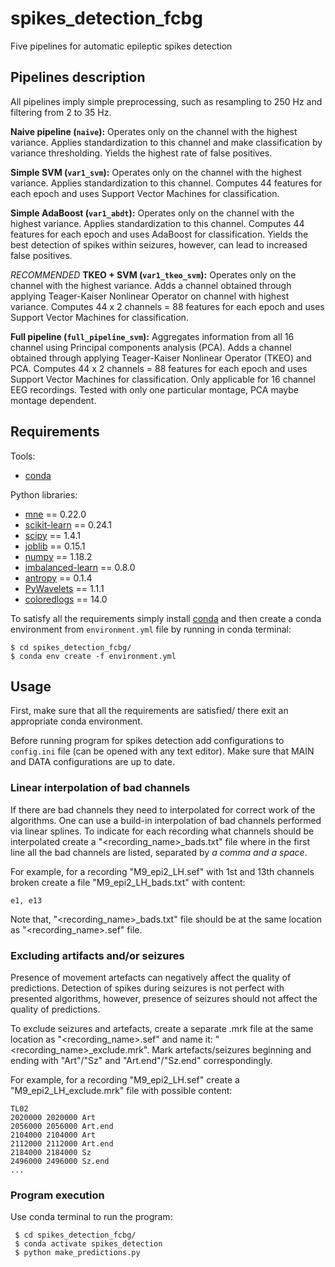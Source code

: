 # spikes_detection_fcbg
Five pipelines for automatic epileptic spikes detection

## Pipelines description

All pipelines imply simple preprocessing, such as resampling to 250 Hz and filtering from 2 to 35 Hz.

**Naive pipeline (`naive`):**
Operates only on the channel with the highest variance. Applies standardization to this channel and make classification by variance thresholding.
Yields the highest rate of false positives.

**Simple SVM (`var1_svm`):**
Operates only on the channel with the highest variance. Applies standardization to this channel.
Computes 44 features for each epoch and uses Support Vector Machines for classification.

**Simple AdaBoost (`var1_abdt`):**
Operates only on the channel with the highest variance. Applies standardization to this channel.
Computes 44 features for each epoch and uses AdaBoost for classification.
Yields the best detection of spikes within seizures, however, can lead to increased false positives.

_RECOMMENDED_ **TKEO + SVM (`var1_tkeo_svm`):**
Operates only on the channel with the highest variance. Adds a channel obtained through applying Teager-Kaiser Nonlinear Operator on channel with highest variance. 
Computes 44 x 2 channels = 88 features for each epoch and uses Support Vector Machines for classification.

**Full pipeline (`full_pipeline_svm`):**
Aggregates information from all 16 channel using Principal components analysis (PCA). Adds a channel obtained through applying Teager-Kaiser Nonlinear Operator (TKEO) and PCA. 
Computes 44 x 2 channels = 88 features for each epoch and uses Support Vector Machines for classification.
Only applicable for 16 channel EEG recordings. Tested with only one particular montage, PCA maybe montage dependent.


## Requirements

Tools:
- [conda](https://docs.conda.io/projects/conda/en/latest/user-guide/install/windows.html "Conda installation")

Python libraries:
- [mne](https://mne.tools/stable/install/mne_python.html "MNE") == 0.22.0
- [scikit-learn](https://scikit-learn.org/stable/install.html "Sklearn") == 0.24.1
- [scipy](https://www.scipy.org/install.html "SciPy") == 1.4.1
- [joblib](https://joblib.readthedocs.io/en/latest/installing.html "Joblib") == 0.15.1
- [numpy](https://numpy.org/install/ "NumPy") == 1.18.2
- [imbalanced-learn](https://pypi.org/project/imbalanced-learn/ "Imblearn") == 0.8.0
- [antropy](https://github.com/raphaelvallat/antropy "Antropy") == 0.1.4
- [PyWavelets](https://github.com/PyWavelets/pywt "PyWavelets") == 1.1.1
- [coloredlogs](https://pypi.org/project/coloredlogs/#installation "Colorlogs") == 14.0

[comment]: <> (- pandas == 1.0.3)
To satisfy all the requirements simply install [conda](https://docs.conda.io/projects/conda/en/latest/user-guide/install/windows.html "Conda installation")
and then create a conda environment from `environment.yml` file by running in conda terminal:

```
$ cd spikes_detection_fcbg/
$ conda env create -f environment.yml
```

[comment]: <> (An environment with a name `spikes_detection` will be created.)

[comment]: <> (To activate the environment in future run:)

[comment]: <> (```)

[comment]: <> ($ conda activate spikes_detection)

[comment]: <> (```)


## Usage

First, make sure that all the requirements are satisfied/ there exit an appropriate conda environment.

Before running program for spikes detection add configurations to `config.ini` file (can be opened with any text editor).
Make sure that MAIN and DATA configurations are up to date.

### Linear interpolation of bad channels

If there are bad channels they need to interpolated for correct work of the algorithms. One can use a build-in 
interpolation of bad channels performed via linear splines. To indicate for each recording what channels should be interpolated
create a "<recording_name>_bads.txt" file where in the first line all the bad channels are listed, separated by 
*a comma and a space*.

For example, for a recording "M9_epi2_LH.sef" with 1st and 13th channels broken create a file "M9_epi2_LH_bads.txt" with content:

```text
e1, e13

```

Note that, "<recording_name>_bads.txt" file should be at the same location as "<recording_name>.sef" file.

### Excluding artifacts and/or seizures

Presence of movement artefacts can negatively affect the quality of predictions. Detection of spikes during seizures is
not perfect with presented algorithms, however, presence of seizures should not affect the quality of predictions.

To exclude seizures and artefacts, create a separate .mrk file at the same location as "<recording_name>.sef" and name it:
"<recording_name>_exclude.mrk". Mark artefacts/seizures beginning and ending with "Art"/"Sz" and "Art.end"/"Sz.end" 
correspondingly.

For example, for a recording "M9_epi2_LH.sef" create a "M9_epi2_LH_exclude.mrk" file with possible content:

```text
TL02
2020000	2020000	Art
2056000	2056000	Art.end
2104000	2104000	Art
2112000	2112000	Art.end
2184000	2184000	Sz
2496000	2496000	Sz.end
...
```

### Program execution

Use conda terminal to run the program:

```commandline
 $ cd spikes_detection_fcbg/
 $ conda activate spikes_detection
 $ python make_predictions.py
```
